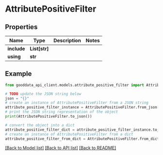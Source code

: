 # AttributePositiveFilter


## Properties

Name | Type | Description | Notes
------------ | ------------- | ------------- | -------------
**include** | **List[str]** |  | 
**using** | **str** |  | 

## Example

```python
from gooddata_api_client.models.attribute_positive_filter import AttributePositiveFilter

# TODO update the JSON string below
json = "{}"
# create an instance of AttributePositiveFilter from a JSON string
attribute_positive_filter_instance = AttributePositiveFilter.from_json(json)
# print the JSON string representation of the object
print(AttributePositiveFilter.to_json())

# convert the object into a dict
attribute_positive_filter_dict = attribute_positive_filter_instance.to_dict()
# create an instance of AttributePositiveFilter from a dict
attribute_positive_filter_from_dict = AttributePositiveFilter.from_dict(attribute_positive_filter_dict)
```
[[Back to Model list]](../README.md#documentation-for-models) [[Back to API list]](../README.md#documentation-for-api-endpoints) [[Back to README]](../README.md)


